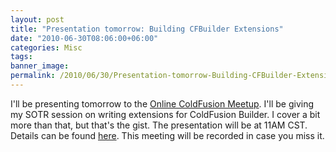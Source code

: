 ```yaml
---
layout: post
title: "Presentation tomorrow: Building CFBuilder Extensions"
date: "2010-06-30T08:06:00+06:00"
categories: Misc 
tags: 
banner_image: 
permalink: /2010/06/30/Presentation-tomorrow-Building-CFBuilder-Extensions
---
```


I'll be presenting tomorrow to the <a href="http://www.meetup.com/coldfusionmeetup/">Online ColdFusion Meetup</a>. I'll be giving my SOTR session on writing extensions for ColdFusion Builder. I cover a bit more than that, but that's the gist. The presentation will be at 11AM CST. Details can be found <a href="http://www.meetup.com/coldfusionmeetup/calendar/13947173/?a=nr1p_grp&rv=nr1p">here</a>. This meeting will be recorded in case you miss it.